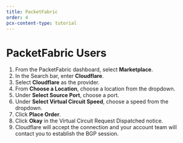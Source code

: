 ```yaml
---
title: PacketFabric
order: 4
pcx-content-type: tutorial
---
```


# PacketFabric Users

1.  From the PacketFabric dashboard, select **Marketplace**.
2.  In the Search bar, enter **Cloudflare**.
3.  Select **Cloudflare** as the provider.
4.  From **Choose a Location**, choose a location from the dropdown.
5.  Under **Select Source Port**, choose a port.
6.  Under **Select Virtual Circuit Speed**, choose a speed from the dropdown.
7.  Click **Place Order**.
8.  Click **Okay** in the Virtual Circuit Request Dispatched notice.
9.  Cloudflare will accept the connection and your account team will contact you to establish the BGP session.
